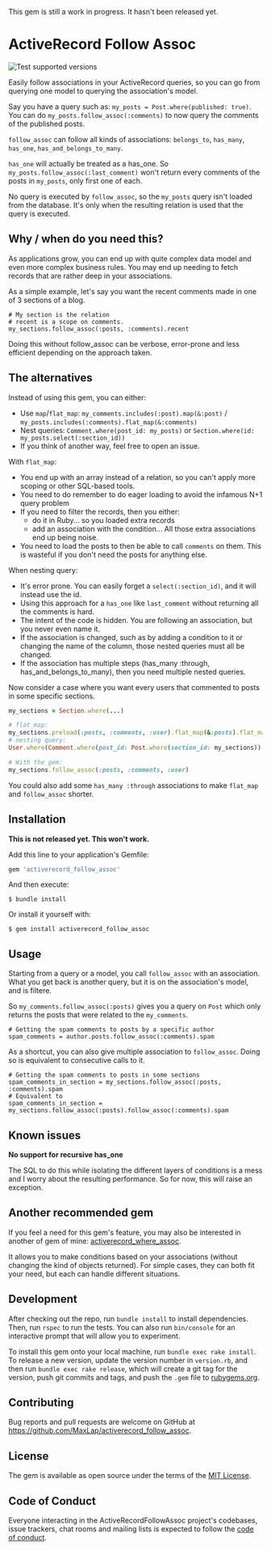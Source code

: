 This gem is still a work in progress. It hasn't been released yet.

# ActiveRecord Follow Assoc

![Test supported versions](https://github.com/MaxLap/activerecord_follow_assoc/workflows/Test%20supported%20versions/badge.svg)

Easily follow associations in your ActiveRecord queries, so you can go from querying one model to querying
the association's model.

Say you have a query such as: `my_posts = Post.where(published: true)`. You can do
`my_posts.follow_assoc(:comments)` to now query the comments of the published posts.

`follow_assoc` can follow all kinds of associations: `belongs_to`, `has_many`, `has_one`, `has_and_belongs_to_many`.

`has_one` will actually be treated as a has_one. So `my_posts.follow_assoc(:last_comment)` won't return every
comments of the posts in `my_posts`, only first one of each.

No query is executed by `follow_assoc`, so the `my_posts` query isn't loaded from the database. It's only when the
resulting relation is used that the query is executed.

## Why / when do you need this?

As applications grow, you can end up with quite complex data model and even more complex business rules. You may end up
needing to fetch records that are rather deep in your associations.

As a simple example, let's say you want the recent comments made in one of 3 sections of a blog.

```
# My section is the relation
# recent is a scope on comments.
my_sections.follow_assoc(:posts, :comments).recent
```

Doing this without follow_assoc can be verbose, error-prone and less efficient depending on the approach taken.

## The alternatives

Instead of using this gem, you can either:
* Use `map`/`flat_map`: `my_comments.includes(:post).map(&:post)` / `my_posts.includes(:comments).flat_map(&:comments)`
* Nest queries: `Comment.where(post_id: my_posts)` or `Section.where(id: my_posts.select(:section_id))`
* If you think of another way, feel free to open an issue.

With `flat_map`:
* You end up with an array instead of a relation, so you can't apply more scoping or other SQL-based tools.
* You need to do remember to do eager loading to avoid the infamous N+1 query problem
* If you need to filter the records, then you either:
  * do it in Ruby... so you loaded extra records
  * add an association with the condition... All those extra associations end up being noise.
* You need to load the posts to then be able to call `comments` on them. This is wasteful if you don't need the posts for anything else.

When nesting query:
* It's error prone. You can easily forget a `select(:section_id)`, and it will instead use the id.
* Using this approach for a `has_one` like `last_comment` without returning all the comments is hard.
* The intent of the code is hidden. You are following an association, but you never even name it.
* If the association is changed, such as by adding a condition to it or changing the name of the column, those nested queries must all be changed.
* If the association has multiple steps (has_many :through, has_and_belongs_to_many), then you need multiple nested queries.


Now consider a case where you want every users that commented to posts in some specific sections.
```ruby
my_sections = Section.where(...)

# flat_map:
my_sections.preload(:posts, :comments, :user).flat_map(&:posts).flat_map(&:comments).map(&:user)
# nesting query:
User.where(Comment.where(post_id: Post.where(section_id: my_sections)).select(:user_id))

# With the gem:
my_sections.follow_assoc(:posts, :comments, :user)
```

You could also add some `has_many :through` associations to make `flat_map` and `follow_assoc` shorter.

## Installation

**This is not released yet. This won't work.**

Add this line to your application's Gemfile:

```ruby
gem 'activerecord_follow_assoc'
```

And then execute:

    $ bundle install

Or install it yourself with:

    $ gem install activerecord_follow_assoc

## Usage

Starting from a query or a model, you call `follow_assoc` with an association. What you get back is another query,
but it is on the association's model, and is filtere.

So `my_comments.follow_assoc(:posts)` gives you a query on `Post` which only returns the posts that were 
related to the `my_comments`.

```
# Getting the spam comments to posts by a specific author
spam_comments = author.posts.follow_assoc(:comments).spam
```

As a shortcut, you can also give multiple association to `follow_assoc`. Doing so is equivalent to consecutive calls to it.
```
# Getting the spam comments to posts in some sections
spam_comments_in_section = my_sections.follow_assoc(:posts, :comments).spam
# Equivalent to
spam_comments_in_section = my_sections.follow_assoc(:posts).follow_assoc(:comments).spam
```

## Known issues

**No support for recursive has_one**

The SQL to do this while isolating the different layers of conditions is a mess and I worry about
the resulting performance. So for now, this will raise an exception.

## Another recommended gem

If you feel a need for this gem's feature, you may also be interested in another of gem of mine: [activerecord_where_assoc](https://github.com/MaxLap/activerecord_where_assoc).

It allows you to make conditions based on your associations (without changing the kind of objects returned). For simple cases, they can both fit your need, but each can handle different situations.

## Development

After checking out the repo, run `bundle install` to install dependencies. Then, run `rspec` to run the tests. You can also run `bin/console` for an interactive prompt that will allow you to experiment.

To install this gem onto your local machine, run `bundle exec rake install`. To release a new version, update the version number in `version.rb`, and then run `bundle exec rake release`, which will create a git tag for the version, push git commits and tags, and push the `.gem` file to [rubygems.org](https://rubygems.org).

## Contributing

Bug reports and pull requests are welcome on GitHub at https://github.com/MaxLap/activerecord_follow_assoc.


## License

The gem is available as open source under the terms of the [MIT License](https://opensource.org/licenses/MIT).

## Code of Conduct

Everyone interacting in the ActiveRecordFollowAssoc project's codebases, issue trackers, chat rooms and mailing lists is expected to follow the [code of conduct](https://github.com/MaxLap/activerecord_follow_assoc/blob/master/CODE_OF_CONDUCT.md).



